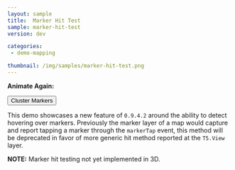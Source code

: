 ```yaml
---
layout: sample
title:  Marker Hit Test
sample: marker-hit-test
version: dev

categories:
 - demo-mapping

thumbnail: /img/samples/marker-hit-test.png
---
```


<div id="demoControls">
<strong>Animate Again:</strong> <span id="easing-types"> </span>
<p>
<button id="cluster">Cluster Markers</button>
</p>
</div>

This demo showcases a new feature of `0.9.4.2` around the ability to detect hovering over markers.  Previously the marker layer of a map would capture and report tapping a marker through the `markerTap` event, this method will be deprecated in favor of more generic hit method reported at the `T5.View` layer.  

__NOTE:__ Marker hit testing not yet implemented in 3D.

